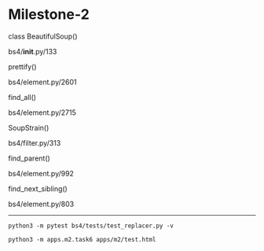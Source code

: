 # Milestone-2
class BeautifulSoup()

bs4/__init__.py/133

prettify()

bs4/element.py/2601

find_all()

bs4/element.py/2715

SoupStrain()

bs4/filter.py/313


find_parent()

bs4/element.py/992

find_next_sibling()

bs4/element.py/803

-------------------
```
python3 -m pytest bs4/tests/test_replacer.py -v
```

```
python3 -m apps.m2.task6 apps/m2/test.html
```
